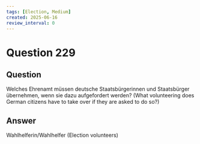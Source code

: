 ```yaml
---
tags: [Election, Medium]
created: 2025-06-16
review_interval: 0
---
```


# Question 229

## Question

Welches Ehrenamt müssen deutsche Staatsbürgerinnen und Staatsbürger übernehmen, wenn sie dazu aufgefordert werden? (What volunteering does German citizens have to take over if they are asked to do so?)

## Answer

Wahlhelferin/Wahlhelfer (Election volunteers)
